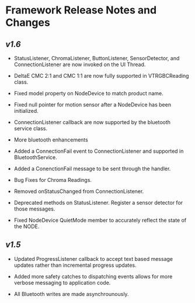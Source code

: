 Framework Release Notes and Changes
==========================

*v1.6*
-------

* StatusListener, ChromaListener, ButtonListener, SensorDetector, and ConnectionListener are now invoked on the UI Thread.

* DeltaE CMC 2:1 and CMC 1:1 are now fully supported in VTRGBCReading class.

* Fixed model property on NodeDevice to match product name.

* Fixed null pointer for motion sensor after a NodeDevice has been initialized.

* ConnectionListener callback are now supported by the bluetooth service class.

* More bluetooth enhancements

* Added a ConnectionFail event to ConnectionListener and supported in BluetoothService.

* Added a ConenctionFail message to be sent through the handler.

* Bug Fixes for Chroma Readings.

* Removed onStatusChanged from ConnectionListener.

* Deprecated methods on StatusListener. Register a sensor detector for those messages.

* Fixed NodeDevice QuietMode member to accurately reflect the state of the NODE.

*v1.5*
------
* Updated ProgressListener callback to accept text based message updates rather than incremental progress updates.

* Added more safety catches to dispatching events allows for more verbose messaging to application code.

* All Bluetooth writes are made asynchrounously. 